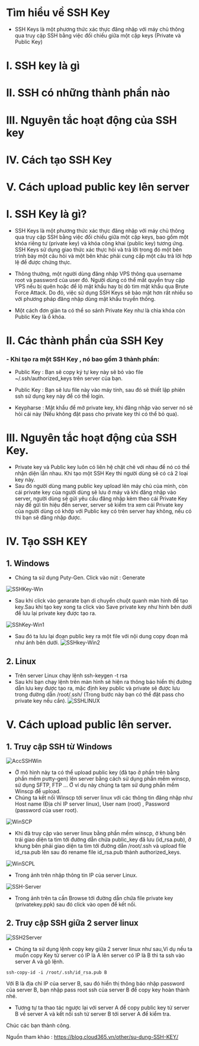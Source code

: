 # Tìm hiểu về SSH Key
- SSH Keys là một phương thức xác thực đăng nhập với máy chủ thông qua truy cập SSH bằng việc đối chiếu giữa một cặp keys (Private và Public Key)
# I. SSH key là gì
# II. SSH có những thành phần nào
# III. Nguyên tắc hoạt động của SSH key
# IV. Cách tạo SSH Key
# V. Cách upload public key lên server

# I. SSH Key là gì?
- SSH Keys là một phương thức xác thực đăng nhập với máy chủ thông qua truy cập SSH bằng việc đối chiếu giữa một cặp keys, bao gồm một khóa riêng tư (private key) và khóa công khai (public key) tương ứng. SSH Keys sử dụng giao thức xác thực hỏi và trả lời trong đó một bên trình bày một câu hỏi và một bên khác phải cung cấp một câu trả lời hợp lệ để được chứng thực.

- Thông thường, một người dùng đăng nhập VPS thông qua username root và password của user đó. Người dùng có thể mất quyền truy cập VPS nếu bị quên hoặc để lộ mật khẩu hay bị dò tìm mật khẩu qua Brute Force Attack. Do đó, việc sử dụng SSH Keys sẽ bảo mật hơn rất nhiều so với phương pháp đăng nhập dùng mật khẩu truyền thống.

- Một cách đơn giản ta có thể so sánh Private Key như là chìa khóa còn Public Key là ổ khóa.

# II. Các thành phần của SSH Key

### - Khi tạo ra một SSH Key , nó bao gồm 3 thành phần: 
- Public Key : Bạn sẽ copy ký tự key này sẽ bỏ vào file ~/.ssh/authorized_keys trên server của bạn.

- Public Key : Bạn sẽ lưu file này vào máy tính, sau đó sẽ thiết lập phiên ssh sử dụng key này để có thể login.

- Keypharse : Mật khẩu để mở private key, khi đăng nhập vào server nó sẽ hỏi cái này (Nếu không đặt pass cho private key thì có thể bỏ qua).

# III. Nguyên tắc hoạt động của SSH Key.
- Private key và Public key luôn có liên hệ chặt chẽ với nhau để nó có thể nhận diện lẫn nhau. Khi tạo một SSH Key thì người dùng sẽ có cả 2 loại key này. 
- Sau đó người dùng mang public key upload lên máy chủ của mình, còn cái private key của người dùng sẽ lưu ở máy và khi đăng nhập vào server, người dùng sẽ gửi yêu cầu đăng nhập kèm theo cái Private Key này để gửi tín hiệu đến server, server sẽ kiểm tra xem cái Private key của người dùng có khớp với Public key có trên server hay không, nếu có thì bạn sẽ đăng nhập được.

# IV.  Tạo SSH KEY
## 1. Windows
- Chúng ta sử dụng Puty-Gen.
Click vào nút : Generate

![SSHKey-Win](Image/SSH-Key-Window.PNG)

- Sau khi click vào genarate bạn di chuyển chuột quanh màn hình để tạo key.Sau khi tạo key xong ta click vào Save private key như hình bên dưới để lưu lại private key được tạo ra.

![SShKey-Win1](Image/SSH-Key-Window1.PNG)

- Sau đó ta lưu lại đoạn public key ra một file với nội dung copy đoạn mã như ảnh bên dưới.
![SSHkey-Win2](Image/SSH-Key-Window2.PNG)

## 2. Linux
- Trên server Linux chạy lệnh ssh-keygen -t rsa
- Sau khi bạn chạy lệnh trên màn hình sẽ hiện ra thông báo hiển thị đường dẫn lưu key được tạo ra, mặc định key public và private sẽ được lưu trong đường dẫn /root/.ssh/ (Trong bước này bạn có thể đặt pass cho private key nếu cần).
![SSHLINUX](Image/SSH-Key-Linux.PNG)

# V. Cách upload public lên server.
## 1. Truy cập SSH từ Windows
![AccSSHWin](Image/Access-SSH-Win.png)
- Ở mô hình này ta có thể upload public key (đã tạo ở phần trên bằng phần mềm putty-gen) lên server bằng cách sử dụng phần mềm winscp, sử dụng SFTP, FTP … Ở ví dụ này chúng ta tạm sử dụng phần mềm Winscp để upload.
- Chúng ta kết nối Winscp tới server linux với các thông tin đăng nhập như Host name (Địa chỉ IP server linux), User nam (root) , Password (password của user root).

![WinSCP](Image/WinSCP.png)

- Khi đã truy cập vào server linux bằng phần mềm winscp, ở khung bên trái giao diện ta tìm tới đường dẫn chứa public_key đã lưu (id_rsa.pub), ở khung bên phải giao diện ta tìm tới đường dẫn /root/.ssh và upload file id_rsa.pub lên sau đó rename file id_rsa.pub thành authorized_keys.

![WinSCPL](Image/SSH-Key-Linux1.PNG)
- Trong ảnh trên nhập thông tin IP của server Linux.

![SSH-Server](Image/SSH2.png)

- Trong ảnh trên ta cần Browse tới đường dẫn chứa file private key (privatekey.ppk) sau đó click vào open để kết nối.

## 2. Truy cập SSH giữa 2 server linux
![SSH2Server](Image/SSH-Server-Server.png)

- Chúng ta sử dụng lệnh copy key giữa 2 server linux như sau,Ví dụ nếu ta muốn copy Key từ server có IP là A lên server có IP là B thì ta ssh vào server A và gõ lệnh.

```
ssh-copy-id -i /root/.ssh/id_rsa.pub B
```
Với B là địa chỉ IP của server B, sau đó hiển thị thông báo nhập password của server B, bạn nhập pass root ssh của server B để copy key hoàn thành nhé.

- Tương tự ta thao tác ngược lại với server A để copy public key từ server B về server A và kết nối ssh từ server B tới server A để kiểm tra.

Chúc các bạn thành công.

Nguồn tham khảo : https://blog.cloud365.vn/other/su-dung-SSH-KEY/

